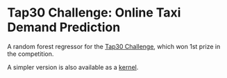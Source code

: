 # Tap30 Challenge: Online Taxi Demand Prediction

A random forest regressor for the [Tap30 Challenge](https://www.kaggle.com/c/tap30challenge), which won 1st prize in the competition.

A simpler version is also available as a [kernel](https://www.kaggle.com/soroushj/tap30-challenge-random-forest-regressor).
